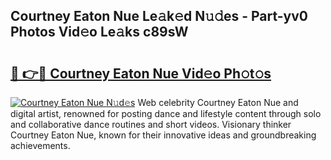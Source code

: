 ## Courtney Eaton Nue Le𝚊k𝚎d N𝚞𝚍es - Part-yv0 Photos Vid𝚎o Le𝚊ks c89sW

# <h2><a href="http://fb768q.evod.top/?m=Courtney+Eaton+Nue">🔗 👉🔴 Courtney Eaton Nue Vid𝚎o Ph𝚘t𝚘s</a></h2>

[![Courtney Eaton Nue N𝚞d𝚎s](https://i.imgur.com/8V9OHl7.gif)](http://fb768q.evod.top/?m=Courtney+Eaton+Nue)
Web celebrity Courtney Eaton Nue and digital artist, renowned for posting dance and lifestyle content through solo and collaborative dance routines and short videos. Visionary thinker Courtney Eaton Nue, known for their innovative ideas and groundbreaking achievements. 
